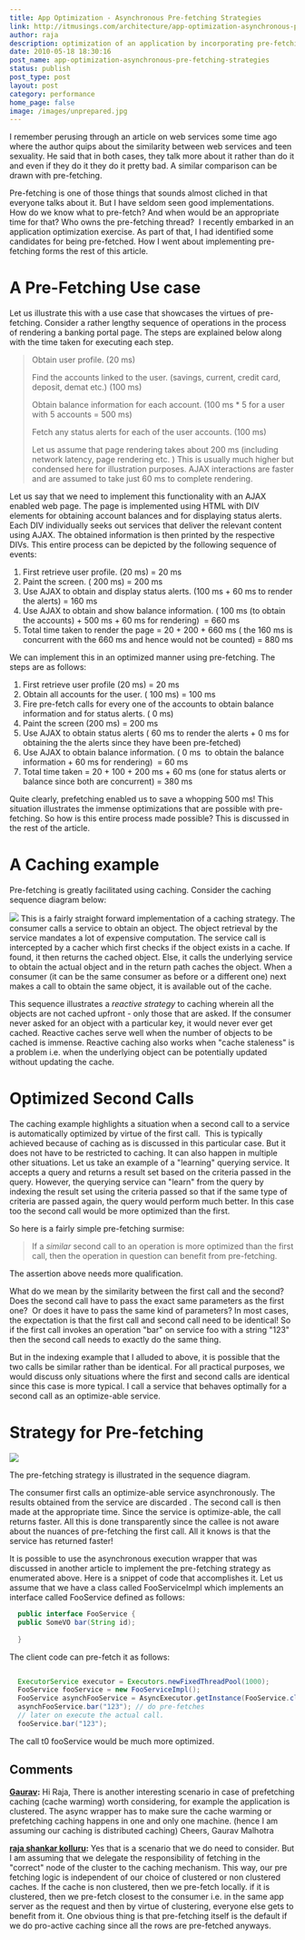 ```yaml
---
title: App Optimization - Asynchronous Pre-fetching Strategies
link: http://itmusings.com/architecture/app-optimization-asynchronous-pre-fetching-strategies
author: raja
description: optimization of an application by incorporating pre-fetching of anticipated future calls
date: 2010-05-18 18:30:16
post_name: app-optimization-asynchronous-pre-fetching-strategies
status: publish
post_type: post
layout: post
category: performance
home_page: false
image: /images/unprepared.jpg
---
```


I remember perusing through an article on web services some time ago where the author quips about the similarity between web services and teen sexuality. He said that in both cases, they talk more about it rather than do it and even if they do it they do it pretty bad. A similar comparison can be drawn with pre-fetching.

Pre-fetching is one of those things that sounds almost cliched in that everyone talks about it. But I have seldom seen good implementations.  How do we know what to pre-fetch? And when would be an appropriate time for that? Who owns the pre-fetching thread?  I recently embarked in an application optimization exercise. As part of that, I had identified some candidates for being pre-fetched. How I went about implementing pre-fetching forms the rest of this article.

# A Pre-Fetching Use case

Let us illustrate this with a use case that showcases the virtues of pre-fetching. Consider a rather lengthy sequence of operations in the process of rendering a banking portal page. The steps are explained below along with the time taken for executing each step.

> Obtain user profile. (20 ms)
> 
> Find the accounts linked to the user. (savings, current, credit card, deposit, demat etc.) (100 ms)
> 
> Obtain balance information for each account. (100 ms * 5 for a user with 5 accounts = 500 ms)
> 
> Fetch any status alerts for each of the user accounts. (100 ms)
> 
> Let us assume that page rendering takes about 200 ms (including network latency, page rendering etc. ) This is usually much higher but condensed here for illustration purposes. AJAX interactions are faster and are assumed to take just 60 ms to complete rendering.

Let us say that we need to implement this functionality with an AJAX enabled web page. The page is implemented using HTML with DIV elements for obtaining account balances and for displaying status alerts. Each DIV individually seeks out services that deliver the relevant content using AJAX. The obtained information is then printed by the respective DIVs. This entire process can be depicted by the following sequence of events:

  1. First retrieve user profile. (20 ms) = 20 ms
  2. Paint the screen. ( 200 ms) = 200 ms
  3. Use AJAX to obtain and display status alerts. (100 ms + 60 ms to render the alerts) = 160 ms
  4. Use AJAX to obtain and show balance information. ( 100 ms (to obtain the accounts) + 500 ms + 60 ms for rendering)  = 660 ms
  5. Total time taken to render the page = 20 + 200 + 660 ms ( the 160 ms is concurrent with the 660 ms and hence would not be counted) = 880 ms

We can implement this in an optimized manner using pre-fetching. The steps are as follows:

  1. First retrieve user profile (20 ms) = 20 ms
  2. Obtain all accounts for the user. ( 100 ms) = 100 ms
  3. Fire pre-fetch calls for every one of the accounts to obtain balance information and for status alerts. ( 0 ms)
  4. Paint the screen (200 ms) = 200 ms
  5. Use AJAX to obtain status alerts ( 60 ms to render the alerts + 0 ms for obtaining the the alerts since they have been pre-fetched)
  6. Use AJAX to obtain balance information. ( 0 ms  to obtain the balance information + 60 ms for rendering)  = 60 ms
  7. Total time taken = 20 + 100 + 200 ms + 60 ms (one for status alerts or balance since both are concurrent) = 380 ms

Quite clearly, prefetching enabled us to save a whopping 500 ms! This situation illustrates the immense optimizations that are possible with pre-fetching. So how is this entire process made possible? This is discussed in the rest of the article.

# A Caching example

Pre-fetching is greatly facilitated using caching. Consider the caching sequence diagram below:

![](/images/2010/05/caching-263x300.png) This is a fairly straight forward implementation of a caching strategy. The consumer calls a service to obtain an object. The object retrieval by the service mandates a lot of expensive computation. The service call is intercepted by a cacher which first checks if the object exists in a cache. If found, it then returns the cached object. Else, it calls the underlying service to obtain the actual object and in the return path caches the object. When a consumer (it can be the same consumer as before or a different one) next makes a call to obtain the same object, it is available out of the cache.

This sequence illustrates a _reactive strategy_ to caching wherein all the objects are not cached upfront - only those that are asked. If the consumer never asked for an object with a particular key, it would never ever get cached. Reactive caches serve well when the number of objects to be cached is immense. Reactive caching also works when "cache staleness" is a problem i.e. when the underlying object can be potentially updated without updating the cache.

# Optimized Second Calls

The caching example highlights a situation when a second call to a service is automatically optimized by virtue of the first call.  This is typically achieved because of caching as is discussed in this particular case. But it does not have to be restricted to caching. It can also happen in multiple other situations. Let us take an example of a "learning" querying service. It accepts a query and returns a result set based on the criteria passed in the query. However, the querying service can "learn" from the query by indexing the result set using the criteria passed so that if the same type of criteria are passed again, the query would perform much better. In this case too the second call would be more optimized than the first.

So here is a fairly simple pre-fetching surmise:

> If a _similar_ second call to an operation is more optimized than the first call, then the operation in question can benefit from pre-fetching.

The assertion above needs more qualification.

What do we mean by the similarity between the first call and the second? Does the second call have to pass the exact same parameters as the first one?  Or does it have to pass the same kind of parameters? In most cases, the expectation is that the first call and second call need to be identical! So if the first call invokes an operation "bar" on service foo with a string "123" then the second call needs to exactly do the same thing.

But in the indexing example that I alluded to above, it is possible that the two calls be similar rather than be identical. For all practical purposes, we would discuss only situations where the first and second calls are identical since this case is more typical. I call a service that behaves optimally for a second call as an optimize-able service.

# Strategy for Pre-fetching

![](/images/2010/05/pre-fetching1-266x300.png)

The pre-fetching strategy is illustrated in the sequence diagram.

The consumer first calls an optimize-able service asynchronously. The results obtained from the service are discarded . The second call is then made at the appropriate time. Since the service is optimize-able, the call returns faster. All this is done transparently since the callee is not aware about the nuances of pre-fetching the first call. All it knows is that the service has returned faster!

It is possible to use the asynchronous execution wrapper that was discussed in another article to implement the pre-fetching strategy as enumerated above. Here is a snippet of code that accomplishes it. Let us assume that we have a class called FooServiceImpl which implements an interface called FooService defined as follows:
```java
  public interface FooService { 
  public SomeVO bar(String id);
 
  }
```
The client code can pre-fetch it as follows:
```java

  ExecutorService executor = Executors.newFixedThreadPool(1000);    
  FooService fooService = new FooServiceImpl();
  FooService asynchFooService = AsyncExecutor.getInstance(FooService.class, fooService, executor);    
  asynchFooService.bar("123"); // do pre-fetches    
  // later on execute the actual call.
  fooService.bar("123");
```
The call t0 fooService would be much more optimized.

## Comments

**[Gaurav](#1761 "2010-05-27 05:39:12"):** Hi Raja, There is another interesting scenario in case of prefetching caching (cache warming) worth considering, for example the application is clustered. The async wrapper has to make sure the cache warming or prefetching caching happens in one and only one machine. (hence I am assuming our caching is distributed caching) Cheers, Gaurav Malhotra

**[raja shankar kolluru](#1762 "2010-05-31 01:31:07"):** Yes that is a scenario that we do need to consider. But I am assuming that we delegate the responsibility of fetching in the "correct" node of the cluster to the caching mechanism. This way, our pre fetching logic is independent of our choice of clustered or non clustered caches. If the cache is non clustered, then we pre-fetch locally. if it is clustered, then we pre-fetch closest to the consumer i.e. in the same app server as the request and then by virtue of clustering, everyone else gets to benefit from it. One obvious thing is that pre-fetching itself is the default if we do pro-active caching since all the rows are pre-fetched anyways.

